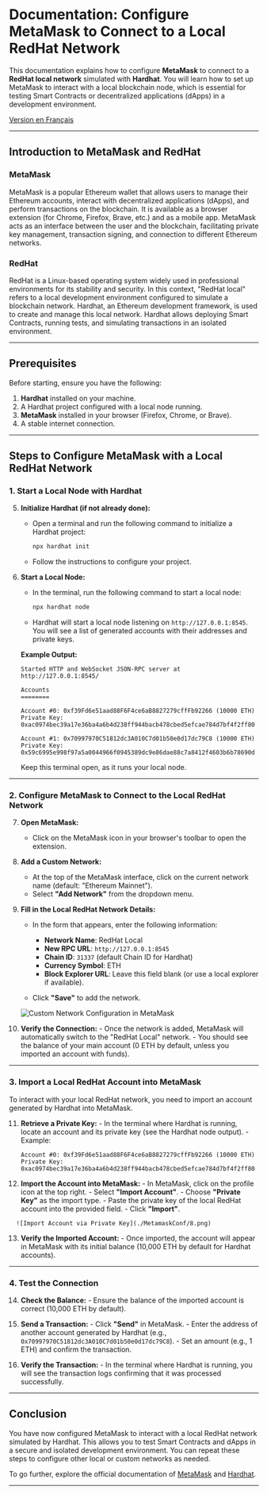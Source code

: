 
   # Documentation: Configure MetaMask to Connect to a Local RedHat Network

   This documentation explains how to configure **MetaMask** to connect to a **RedHat local network** simulated with **Hardhat**. You will learn how to set up MetaMask to interact with a local blockchain node, which is essential for testing Smart Contracts or decentralized applications (dApps) in a development environment.

   [Version en Français](./README.md)

   ---

   ## Introduction to MetaMask and RedHat

   ### **MetaMask**
   MetaMask is a popular Ethereum wallet that allows users to manage their Ethereum accounts, interact with decentralized applications (dApps), and perform transactions on the blockchain. It is available as a browser extension (for Chrome, Firefox, Brave, etc.) and as a mobile app. MetaMask acts as an interface between the user and the blockchain, facilitating private key management, transaction signing, and connection to different Ethereum networks.

   ### **RedHat**
   RedHat is a Linux-based operating system widely used in professional environments for its stability and security. In this context, "RedHat local" refers to a local development environment configured to simulate a blockchain network. Hardhat, an Ethereum development framework, is used to create and manage this local network. Hardhat allows deploying Smart Contracts, running tests, and simulating transactions in an isolated environment.

   ---

   ## Prerequisites

   Before starting, ensure you have the following:
   1. **Hardhat** installed on your machine.
   2. A Hardhat project configured with a local node running.
   3. **MetaMask** installed in your browser (Firefox, Chrome, or Brave).
   4. A stable internet connection.

   ---

   ## Steps to Configure MetaMask with a Local RedHat Network

   ### 1. Start a Local Node with Hardhat

   5. **Initialize Hardhat (if not already done):**
      - Open a terminal and run the following command to initialize a Hardhat project:
        ```bash
        npx hardhat init
        ```
      - Follow the instructions to configure your project.

   6. **Start a Local Node:**
      - In the terminal, run the following command to start a local node:
        ```bash
        npx hardhat node
        ```
      - Hardhat will start a local node listening on `http://127.0.0.1:8545`. You will see a list of generated accounts with their addresses and private keys.

      **Example Output:**
      ```
      Started HTTP and WebSocket JSON-RPC server at http://127.0.0.1:8545/

      Accounts
      ========

      Account #0: 0xf39Fd6e51aad88F6F4ce6aB8827279cffFb92266 (10000 ETH)
      Private Key: 0xac0974bec39a17e36ba4a6b4d238ff944bacb478cbed5efcae784d7bf4f2ff80

      Account #1: 0x70997970C51812dc3A010C7d01b50e0d17dc79C8 (10000 ETH)
      Private Key: 0x59c6995e998f97a5a0044966f0945389dc9e86dae88c7a8412f4603b6b78690d
      ```

      Keep this terminal open, as it runs your local node.

   ---

   ### 2. Configure MetaMask to Connect to the Local RedHat Network

   7. **Open MetaMask:**
      - Click on the MetaMask icon in your browser's toolbar to open the extension.

   8. **Add a Custom Network:**
      - At the top of the MetaMask interface, click on the current network name (default: "Ethereum Mainnet").
      - Select **"Add Network"** from the dropdown menu.

   9. **Fill in the Local RedHat Network Details:**
      - In the form that appears, enter the following information:
        - **Network Name**: RedHat Local
        - **New RPC URL**: `http://127.0.0.1:8545`
        - **Chain ID**: `31337` (default Chain ID for Hardhat)
        - **Currency Symbol**: ETH
        - **Block Explorer URL**: Leave this field blank (or use a local explorer if available).

      - Click **"Save"** to add the network.

      ![Custom Network Configuration in MetaMask](./MetamaskConf/4.png)

   10. **Verify the Connection:**
      - Once the network is added, MetaMask will automatically switch to the "RedHat Local" network.
      - You should see the balance of your main account (0 ETH by default, unless you imported an account with funds).

   ---

   ### 3. Import a Local RedHat Account into MetaMask

   To interact with your local RedHat network, you need to import an account generated by Hardhat into MetaMask.

   11. **Retrieve a Private Key:**
      - In the terminal where Hardhat is running, locate an account and its private key (see the Hardhat node output).
      - Example:
        ```
        Account #0: 0xf39Fd6e51aad88F6F4ce6aB8827279cffFb92266 (10000 ETH)
        Private Key: 0xac0974bec39a17e36ba4a6b4d238ff944bacb478cbed5efcae784d7bf4f2ff80
        ```

   12. **Import the Account into MetaMask:**
      - In MetaMask, click on the profile icon at the top right.
      - Select **"Import Account"**.
      - Choose **"Private Key"** as the import type.
      - Paste the private key of the local RedHat account into the provided field.
      - Click **"Import"**.

      ![Import Account via Private Key](./MetamaskConf/8.png)

   13. **Verify the Imported Account:**
      - Once imported, the account will appear in MetaMask with its initial balance (10,000 ETH by default for Hardhat accounts).

   ---

   ### 4. Test the Connection

   14. **Check the Balance:**
      - Ensure the balance of the imported account is correct (10,000 ETH by default).

   15. **Send a Transaction:**
      - Click **"Send"** in MetaMask.
      - Enter the address of another account generated by Hardhat (e.g., `0x70997970C51812dc3A010C7d01b50e0d17dc79C8`).
      - Set an amount (e.g., 1 ETH) and confirm the transaction.

   16. **Verify the Transaction:**
      - In the terminal where Hardhat is running, you will see the transaction logs confirming that it was processed successfully.

   ---

   ## Conclusion

   You have now configured MetaMask to interact with a local RedHat network simulated by Hardhat. This allows you to test Smart Contracts and dApps in a secure and isolated development environment. You can repeat these steps to configure other local or custom networks as needed.

   To go further, explore the official documentation of [MetaMask](https://metamask.io/faq.html) and [Hardhat](https://hardhat.org/docs).

   ---